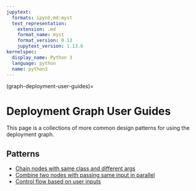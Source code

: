 ```yaml
---
jupytext:
  formats: ipynb,md:myst
  text_representation:
    extension: .md
    format_name: myst
    format_version: 0.13
    jupytext_version: 1.13.6
kernelspec:
  display_name: Python 3
  language: python
  name: python3
---
```


(graph-deployment-user-guides)=

# Deployment Graph User Guides

This page is a collections of more common design patterns for using the deployment graph.

## Patterns
- [Chain nodes with same class and different args](./chain_nodes_same_class_different_args.md)
- [Combine two nodes with passing same input in parallel](./combine_two_nodes_with_passing_input_parallel.md)
- [Control flow based on user inputs](./control_flow_based_on_user_inputs.md)

